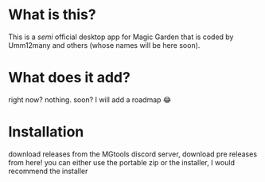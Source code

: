 # What is this?
This is a *semi* official desktop app for Magic Garden that is coded by Umm12many and others (whose names will be here soon). 
# What does it add?
right now? nothing. soon? I will add a roadmap 😂
# Installation
 download releases from the MGtools discord server, download pre releases from here!
you can either use the portable zip or the installer, I would recommend the installer
